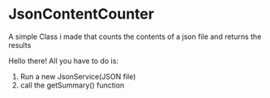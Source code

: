# JsonContentCounter
A simple Class i made that counts the contents of a json file and returns the results

Hello there!
All you have to do is:
1. Run a new JsonService(JSON file)
2. call the getSummary() function
